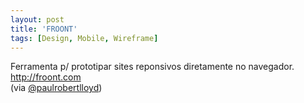 ```yaml
---
layout: post
title: 'FROONT'
tags: [Design, Mobile, Wireframe]
---
```


Ferramenta p/ prototipar sites reponsivos diretamente no navegador.<br>
<http://froont.com><br>
(via [@paulrobertlloyd](https://twitter.com/paulrobertlloyd/status/347677852155666432))
